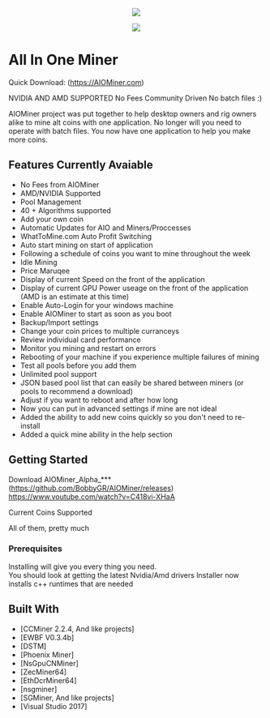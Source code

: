 
<p align="center">
  <img src="http://aiominer.com/images/logo1-transparent.png">
</p>
<p align="center">
  <img src="http://aiominer.com/img/logo/dot1.png">
</p>

# All In One Miner
Quick Download: (https://AIOMiner.com)

NVIDIA AND AMD SUPPORTED
No Fees
Community Driven
No batch files :)

AIOMiner project was put together to help desktop owners and rig owners alike to mine alt coins with one application.  No longer will you need to operate with batch files.  You now have one application to help you make more coins. 



## Features Currently Avaiable
 - No Fees from AIOMiner
 - AMD/NVIDIA Supported
 - Pool Management
 - 40 + Algorithms supported
 - Add your own coin
 - Automatic Updates for AIO and Miners/Proccesses
 - WhatToMine.com Auto Profit Switching 
 - Auto start mining on start of application
 - Following a schedule of coins you want to mine throughout the week
 - Idle Mining
 - Price Maruqee
 - Display of current Speed on the front of the application
 - Display of current GPU Power useage on the front of the application (AMD is an estimate at this time)
 - Enable Auto-Login for your windows machine
 - Enable AIOMiner to start as soon as you boot 
 - Backup/Import settings
 - Change your coin prices to multiple curranceys
 - Review individual card performance
 - Monitor you mining and restart on errors
 - Rebooting of your machine if you experience multiple failures of mining
 - Test all pools before you add them
 - Unlimited pool support
 - JSON based pool list that can easily be shared between miners (or pools to recommend a download)
 - Adjust if you want to reboot and after how long
 - Now you can put in advanced settings if mine are not ideal
 - Added the ability to add new coins quickly so you don't need to re-install
 - Added a quick mine ability in the help section

## Getting Started

Download AIOMiner_Alpha_*** (https://github.com/BobbyGR/AIOMiner/releases)
https://www.youtube.com/watch?v=C418vi-XHaA


Current Coins Supported

All of them, pretty much


### Prerequisites

Installing will give you every thing you need.  
You should look at getting the latest Nvidia/Amd drivers
Installer now installs c++ runtimes that are needed

## Built With

* [CCMiner 2.2.4, And like projects]
* [EWBF V0.3.4b]
* [DSTM]
* [Phoenix Miner]
* [NsGpuCNMiner]
* [ZecMiner64]
* [EthDcrMiner64]
* [nsgminer]
* [SGMiner, And like projects]
* [Visual Studio 2017]
